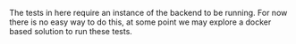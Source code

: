 The tests in here require an instance of the backend to be running. For now there is no easy way to do this, at some point
we may explore a docker based solution to run these tests.